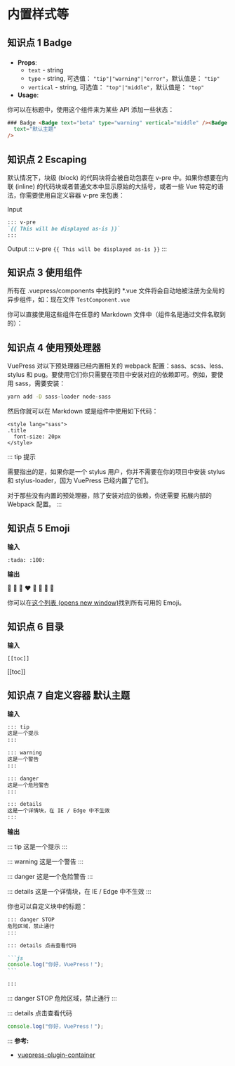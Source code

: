 # 内置样式等

## 知识点 1 Badge

### <Badge text="beta" type="warning" vertical='middle'/><Badge text="默认主题"/>

- **Props**:
  - `text` - string
  - `type` - string, 可选值： `"tip"|"warning"|"error"`，默认值是： `"tip"`
  - `vertical` - string, 可选值： `"top"|"middle"`，默认值是： `"top"`
- **Usage**:

你可以在标题中，使用这个组件来为某些 API 添加一些状态：

```html
### Badge <Badge text="beta" type="warning" vertical="middle" /><Badge
  text="默认主题"
/>
```

## 知识点 2 Escaping

默认情况下，块级 (block) 的代码块将会被自动包裹在 v-pre 中。如果你想要在内联 (inline) 的代码块或者普通文本中显示原始的大括号，或者一些 Vue 特定的语法，你需要使用自定义容器 v-pre 来包裹：

Input

```md
::: v-pre
`{{ This will be displayed as-is }}`
:::
```

Output
::: v-pre
`{{ This will be displayed as-is }}`
:::

## 知识点 3 使用组件

所有在 .vuepress/components 中找到的 \*.vue 文件将会自动地被注册为全局的异步组件，如：现在文件 `TestComponent.vue`

你可以直接使用这些组件在任意的 Markdown 文件中（组件名是通过文件名取到的）：

## 知识点 4 使用预处理器

VuePress 对以下预处理器已经内置相关的 webpack 配置：sass、scss、less、stylus 和 pug。要使用它们你只需要在项目中安装对应的依赖即可。例如，要使用 sass，需要安装：

```sh
yarn add -D sass-loader node-sass
```

然后你就可以在 Markdown 或是组件中使用如下代码：

```vue
<style lang="sass">
.title
  font-size: 20px
</style>
```

::: tip 提示

需要指出的是，如果你是一个 stylus 用户，你并不需要在你的项目中安装 stylus 和 stylus-loader，因为 VuePress 已经内置了它们。

对于那些没有内置的预处理器，除了安装对应的依赖，你还需要 拓展内部的 Webpack 配置。
:::

## 知识点 5 Emoji

**输入**

```text
:tada: :100:
```

**输出**

:tada: :100: :kiss:
:heart: :yellow_heart: :green_heart: :blue_heart: :purple_heart:

你可以在[这个列表 (opens new window)](https://github.com/markdown-it/markdown-it-emoji/blob/master/lib/data/full.json)找到所有可用的 Emoji。

## 知识点 6 目录

**输入**

```text
[[toc]]
```

[[toc]]

## 知识点 7 自定义容器 默认主题

**输入**

```md
::: tip
这是一个提示
:::

::: warning
这是一个警告
:::

::: danger
这是一个危险警告
:::

::: details
这是一个详情块，在 IE / Edge 中不生效
:::
```

**输出**

::: tip
这是一个提示
:::

::: warning
这是一个警告
:::

::: danger
这是一个危险警告
:::

::: details
这是一个详情块，在 IE / Edge 中不生效
:::

你也可以自定义块中的标题：

````md
::: danger STOP
危险区域，禁止通行
:::

::: details 点击查看代码

```js
console.log("你好，VuePress！");
```

:::
````

::: danger STOP
危险区域，禁止通行
:::

::: details 点击查看代码

```js
console.log("你好，VuePress！");
```

:::
**参考:**

- [vuepress-plugin-container](https://vuepress-community.netlify.app/en/plugins/container/#vuepress-plugin-container)
